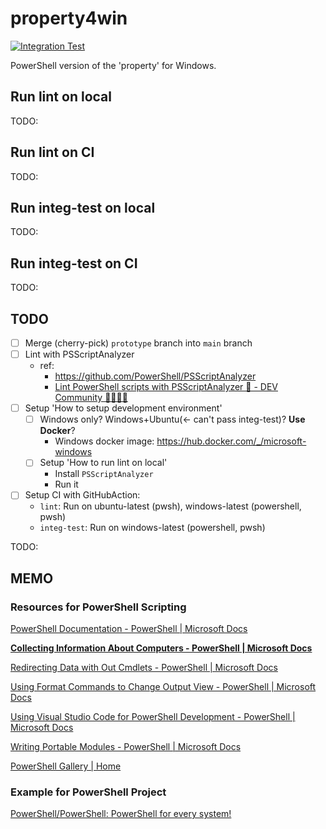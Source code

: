 # property4win

[![Integration Test](https://github.com/rnazmo/property4win/actions/workflows/integ-test.yml/badge.svg)](https://github.com/rnazmo/property4win/actions/workflows/integ-test.yml)

PowerShell version of the 'property' for Windows.

## Run lint on local

TODO:

## Run lint on CI

TODO:

## Run integ-test on local

TODO:

## Run integ-test on CI

TODO:

## TODO

- [ ] Merge (cherry-pick) `prototype` branch into `main` branch
- [ ] Lint with PSScriptAnalyzer
  - ref:
    - https://github.com/PowerShell/PSScriptAnalyzer
    - [Lint PowerShell scripts with PSScriptAnalyzer 🐢 - DEV Community 👩‍💻👨‍💻](https://dev.to/ranb2002/lint-powershell-scripts-with-psscriptanalyzer-313d)
- [ ] Setup 'How to setup development environment'
  - [ ] Windows only? Windows+Ubuntu(<- can't pass integ-test)? **Use Docker**?
    - Windows docker image: https://hub.docker.com/_/microsoft-windows
  - [ ] Setup 'How to run lint on local'
    - Install `PSScriptAnalyzer`
    - Run it
- [ ] Setup CI with GitHubAction:
  - `lint`: Run on ubuntu-latest (pwsh), windows-latest (powershell, pwsh)
  - `integ-test`: Run on windows-latest (powershell, pwsh)

TODO:

## MEMO

### Resources for PowerShell Scripting

[PowerShell Documentation - PowerShell | Microsoft Docs](https://docs.microsoft.com/en-us/powershell/)

**[Collecting Information About Computers - PowerShell | Microsoft Docs](https://docs.microsoft.com/en-us/powershell/scripting/samples/collecting-information-about-computers?view=powershell-7.1)**

[Redirecting Data with Out Cmdlets - PowerShell | Microsoft Docs](https://docs.microsoft.com/en-us/powershell/scripting/samples/redirecting-data-with-out---cmdlets?view=powershell-7.1)

[Using Format Commands to Change Output View - PowerShell | Microsoft Docs](https://docs.microsoft.com/en-us/powershell/scripting/samples/using-format-commands-to-change-output-view?view=powershell-7.1)

[Using Visual Studio Code for PowerShell Development - PowerShell | Microsoft Docs](https://docs.microsoft.com/en-us/powershell/scripting/dev-cross-plat/vscode/using-vscode?view=powershell-7.1)

[Writing Portable Modules - PowerShell | Microsoft Docs](https://docs.microsoft.com/en-us/powershell/scripting/dev-cross-plat/writing-portable-modules?view=powershell-7.1)

[PowerShell Gallery | Home](https://www.powershellgallery.com/)

### Example for PowerShell Project

[PowerShell/PowerShell: PowerShell for every system!](https://github.com/PowerShell/PowerShell)
